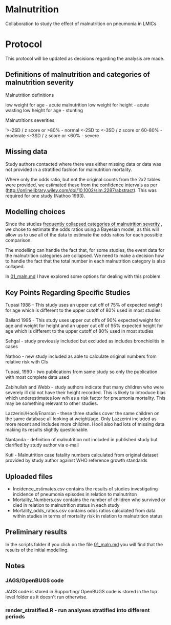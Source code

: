 # Malnutrition

Collaboration to study the effect of malnutrition on pneumonia in LMICs

# Protocol

This protocol will be updated as decisions regarding the analysis are made.

## Definitions of malnutrition and categories of malnutrition severity

Malnutrition definitions

low weight for age - acute malnutrition
low weight for height - acute wasting
low height for age - stunting

Malnutritions severities

'>-2SD / z score or >80% - normal
<-2SD to <-3SD / z score or 60-80% - moderate
<-3SD / z score or <60% - severe

## Missing data

Study authors contacted where there was either missing data or data was not provided in a stratified fashion for malnutrition mortality.

Where only the odds ratio, but not the original counts from the 2x2 tables were provided, we estimated these from the confidence intervals as per (http://onlinelibrary.wiley.com/doi/10.1002/sim.2287/abstract). This was required for one study (Nathoo 1993).


## Modelling choices

Since the studies [frequently collapsed categories of malnutrition severity](</Data/Collapsed_Uncollapsed numbers.csv>) , we chose to estimate the odds ratios using a Bayesian model, as this will allow us to use all of the data to estimate the odds ratios for each possible comparison.

The modelling can handle the fact that, for some studies, the event data for the malnutrition categories are collapsed. We need to make a decision how to handle the fact that the total number in each malnutrition category is also collaped.

In [01_maln.md](Scripts/01_maln.md) I have explored some options for dealing with this problem.

## Key Points Regarding Specific Studies

Tupasi 1988 - This study uses an upper cut off of 75% of expected weight for age which is different to the upper cutoff of 80% used in most studies

Ballard 1995 - This study uses upper cut offs of 90% expected weight for age and weight for height and an upper cut off of 95% expected height for age which is different to the upper cutoff of 80% used in most studies

Sehgal - study previously included but excluded as includes bronchiolitis in cases

Nathoo - new study included as able to calculate original numbers from relative risk with CIs 

Tupasi, 1990 - two publications from same study so only the publication with most complete data used

Zabihullah and Webb - study authors indicate that many children who were severely ill did not have their height recorded. This is likely to introduce bias which underestimates low w/h as a risk factor for pneumonia mortality. This may be something relevant to other studies.

Lazzerini/Hooli/Enarson - these three studies cover the same children on the same database all looking at weight/age. Only Lazzerini included as more recent and includes more children. Hooli also had lots of missing data making its results slightly questionable.

Nantanda - definition of malnutrition not included in published study but clarified by study author via e-mail

Kuti - Malnutrition case fatality numbers calculated from original dataset provided by study author against WHO reference growth standards

## Uploaded files

- Incidence_estimates.csv contains the results of studies investigating incidence of pneumonia episodes in relation to malnutriton
- Mortality_Numbers.csv contains the number of children who survived or died in relation to malnutrition status in each study
- Mortality_odds_ratios.csv contains odds ratios calculated from data within studies in terms of mortality risk in relation to malnutrition status


## Preliminary results

In the scripts folder if you click on the file [01_maln.md](Scripts/01_maln.md) you will find that the results of the initial modelling.

## Notes

### JAGS/OpenBUGS code
JAGS code is stored in Supporting/
OpenBUGS code is stored in the top level folder as it doesn't run otherwise.

### render_stratified.R - run analyses stratified into different periods


